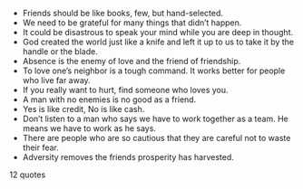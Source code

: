  - Friends should be like books, few, but hand-selected.
 - We need to be grateful for many things that didn’t happen.
 - It could be disastrous to speak your mind while you are deep in thought.
 - God created the world just like a knife and left it up to us to take it by the handle or the blade.
 - Absence is the enemy of love and the friend of friendship.
 - To love one’s neighbor is a tough command. It works better for people who live far away.
 - If you really want to hurt, find someone who loves you.
 - A man with no enemies is no good as a friend.
 - Yes is like credit, No is like cash.
 - Don’t listen to a man who says we have to work together as a team. He means we have to work as he says.
 - There are people who are so cautious that they are careful not to waste their fear.
 - Adversity removes the friends prosperity has harvested.

12 quotes